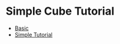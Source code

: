 # Simple Cube Tutorial
- [Basic](//bin_tuorial/basic)
- [Simple Tutorial](./bin_tutorial/SimpleCubeTutorial)

